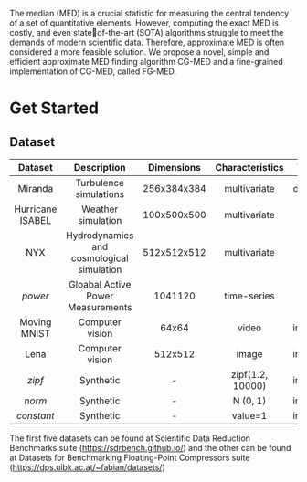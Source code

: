 The median (MED) is a crucial statistic for measuring the central tendency of a set of quantitative elements. However, computing the exact MED is costly, and even stateof-the-art (SOTA) algorithms struggle to meet the demands of modern scientific data. Therefore, approximate MED is often considered a more feasible solution.
We propose a novel, simple and efficient approximate MED finding algorithm CG-MED and a fine-grained implementation of CG-MED, called FG-MED.

# Get Started
## Dataset
| Dataset | Description         | Dimensions   | Characteristics | Type   |
| :-----: | :----------------:  | :--------:    |:------:| :------:|
| Miranda |Turbulence simulations | 256x384x384 | multivariate | double |
| Hurricane ISABEL | Weather simulation | 100x500x500 | multivariate | float |
| NYX| Hydrodynamics and cosmological simulation | 512x512x512 | multivariate | float |
| _power_ | Gloabal Active Power Measurements | 1041120 | time-series | float |
| Moving MNIST | Computer vision | 64x64 | video | integer |
| Lena | Computer vision | 512x512 | image | integer |
| _zipf_ | Synthetic | - |zipf(1.2, 10000)|integer |
| _norm_ | Synthetic | - | N (0, 1) |integer |
| _constant_ | Synthetic | - |value=1|integer |

The first five datasets can be found at Scientific Data Reduction Benchmarks suite (https://sdrbench.github.io/) and the other can be found at Datasets for Benchmarking Floating-Point Compressors suite (https://dps.uibk.ac.at/~fabian/datasets/)
